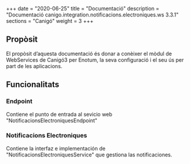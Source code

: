 +++
date        = "2020-06-25"
title       = "Documentació"
description = "Documentació canigo.integration.notificacions.electroniques.ws 3.3.1"
sections    = "Canigó"
weight      = 3
+++

## Propòsit

El propòsit d’aquesta documentació és donar a conèixer el mòdul de WebServices de Canigó3 per Enotum, la seva configuració i el seu ús per part de les aplicacions.

## Funcionalitats

### Endpoint

Contiene el punto de entrada al sevicio web "NotificacionsElectroniquesEndpoint"

### Notificacions Electroniques

Contiene la interfaz e implementación de "NotificacionsElectroniquesService" que gestiona las notificaciones. 
